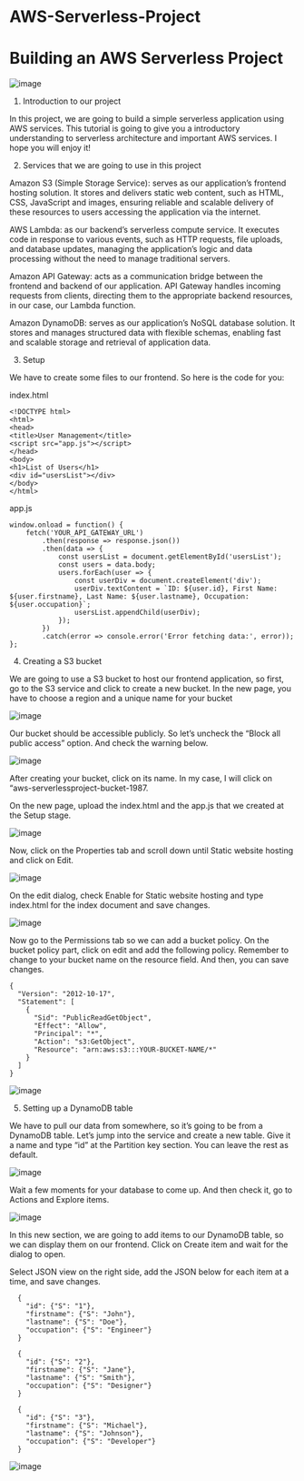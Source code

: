 # AWS-Serverless-Project

# Building an AWS Serverless Project


![image](aws.png)




1. Introduction to our project

In this project, we are going to build a simple serverless application using AWS services.
This tutorial is going to give you a introductory understanding to serverless architecture
and important AWS services. I hope you will enjoy it!

2. Services that we are going to use in this project

Amazon S3 (Simple Storage Service): serves as our application’s frontend hosting solution.
It stores and delivers static web content, such as HTML, CSS, JavaScript and images, ensuring
reliable and scalable delivery of these resources to users accessing the application via the internet.


AWS Lambda: as our backend’s serverless compute service. It executes code in response to various
events, such as HTTP requests, file uploads, and database updates, managing the application’s logic
and data processing without the need to manage traditional servers.

Amazon API Gateway: acts as a communication bridge between the frontend and backend of our application.
API Gateway handles incoming requests from clients, directing them to the appropriate backend resources, 
in our case, our Lambda function.

Amazon DynamoDB: serves as our application’s NoSQL database solution. It stores and manages structured
data with flexible schemas, enabling fast and scalable storage and retrieval of application data.

3. Setup

We have to create some files to our frontend. So here is the code for you:

index.html

```
<!DOCTYPE html>
<html>
<head>
<title>User Management</title>
<script src="app.js"></script>
</head>
<body>
<h1>List of Users</h1>
<div id="usersList"></div>
</body>
</html>
```

app.js


```
window.onload = function() {
    fetch('YOUR_API_GATEWAY_URL')
        .then(response => response.json())
        .then(data => {
            const usersList = document.getElementById('usersList');
            const users = data.body;
            users.forEach(user => {
                const userDiv = document.createElement('div');
                userDiv.textContent = `ID: ${user.id}, First Name: ${user.firstname}, Last Name: ${user.lastname}, Occupation: ${user.occupation}`;
                usersList.appendChild(userDiv);
            });
        })
        .catch(error => console.error('Error fetching data:', error));
};
```

4. Creating a S3 bucket

We are going to use a S3 bucket to host our frontend application, so first, go to the S3 
service and click to create a new bucket. In the new page, you have to choose a region and
a unique name for your bucket


![image](serverless.png)




Our bucket should be accessible publicly. So let’s uncheck the “Block all
public access” option. And check the warning below.


![image](public.png)




After creating your bucket, click on its name. In my case, I will click on
“aws-serverlessproject-bucket-1987.


On the new page, upload the index.html and the app.js that we created at the Setup stage.


![image](upload.png)


Now, click on the Properties tab and scroll down until Static website hosting and click on Edit.


![image](overview.png)


On the edit dialog, check Enable for Static website hosting and 
type index.html for the index document and save changes.


![image](enable.png)



Now go to the Permissions tab so we can add a bucket policy. On the bucket
policy part, click on edit and add the following policy. Remember to change 
to your bucket name on the resource field. And then, you can save changes.

```
{
  "Version": "2012-10-17",
  "Statement": [
    {
      "Sid": "PublicReadGetObject",
      "Effect": "Allow",
      "Principal": "*",
      "Action": "s3:GetObject",
      "Resource": "arn:aws:s3:::YOUR-BUCKET-NAME/*"
    }
  ]
}
```


![image](bucketpolicy1.png)





5. Setting up a DynamoDB table

We have to pull our data from somewhere, so it’s going to be from a DynamoDB table.
Let’s jump into the service and create a new table. Give it a name and type “id” at
the Partition key section. You can leave the rest as default.


![image](DynamoDb.png)



Wait a few moments for your database to come up.
And then check it, go to Actions and Explore items.


![image](explore.png)


In this new section, we are going to add items to our DynamoDB table, so we 
can display them on our frontend. Click on Create item and wait for the
dialog to open.

Select JSON view on the right side, add the JSON below for each item at a time, and save changes.

```
  {
    "id": {"S": "1"},
    "firstname": {"S": "John"},
    "lastname": {"S": "Doe"},
    "occupation": {"S": "Engineer"}
  }
  ```


```
  {
    "id": {"S": "2"},
    "firstname": {"S": "Jane"},
    "lastname": {"S": "Smith"},
    "occupation": {"S": "Designer"}
  }
```

```
  {
    "id": {"S": "3"},
    "firstname": {"S": "Michael"},
    "lastname": {"S": "Johnson"},
    "occupation": {"S": "Developer"}
  }
```

![image](JSON.png)
